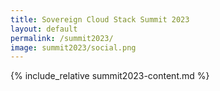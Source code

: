 ```yaml
---
title: Sovereign Cloud Stack Summit 2023
layout: default
permalink: /summit2023/
image: summit2023/social.png
---
```


{% include_relative summit2023-content.md %}
